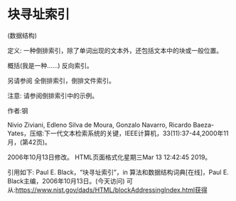 # 块寻址索引


(数据结构)



定义:
一种倒排索引，除了单词出现的文本外，还包括文本中的块或一般位置。



概括(我是一种……)
反向索引。



另请参阅
全倒排索引，倒排文件索引。



注意:
请参阅倒排索引中的示例。


作者:钢


Nivio Ziviani, Edleno Silva de Moura, Gonzalo Navarro, Ricardo Baeza-Yates，压缩:下一代文本检索系统的关键，IEEE计算机，33(11):37-44,2000年11月，(第42页)。








2006年10月13日修改。
HTML页面格式化星期三Mar 13 12:42:45 2019。



引用如下:
Paul E. Black，“块寻址索引”，in
算法和数据结构词典[在线]，Paul E. Black主编，2006年10月13日。(今天访问)
可从:https://www.nist.gov/dads/HTML/blockAddressingIndex.html获得